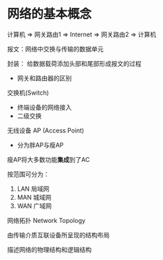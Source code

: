 # 网络的基本概念

计算机 => 网关路由1 => Internet => 网关路由2 => 计算机

报文：网络中交换与传输的数据单元

封装： 给数据载荷添加头部和尾部形成报文的过程

* 网关和路由器的区别



交换机(Switch)

* 终端设备的网络接入
* 二级交换



无线设备 AP (Access Point)

* 分为胖AP与瘦AP

瘦AP将大多数功能**集成**到了AC



按范围可分为：

1. LAN 局域网
2. MAN 城域网
3. WAN 广域网



网络拓扑 Network Topology

由传输介质互联设备所呈现的结构布局

描述网络的物理结构和逻辑结构

